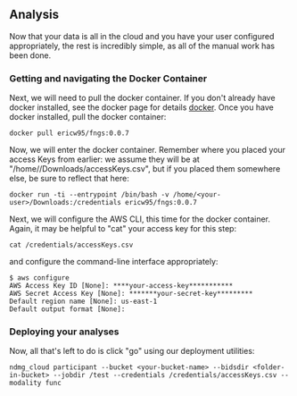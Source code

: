 ## Analysis

Now that your data is all in the cloud and you have your user configured appropriately, the rest is incredibly simple, as all of the manual work has been done.


### Getting and navigating the Docker Container

Next, we will need to pull the docker container. If you don't already have docker installed, see the docker page for details [docker](https://docs.docker.com/engine/installation/). Once you have docker installed, pull the docker container:

```
docker pull ericw95/fngs:0.0.7
```

Now, we will enter the docker container. Remember where you placed your access Keys from earlier: we assume they will be at "/home/<your-user>/Downloads/accessKeys.csv", but if you placed them somewhere else, be sure to reflect that here:

```
docker run -ti --entrypoint /bin/bash -v /home/<your-user>/Downloads:/credentials ericw95/fngs:0.0.7
```

Next, we will configure the AWS CLI, this time for the docker container. Again, it may be helpful to "cat" your access key for this step:

```
cat /credentials/accessKeys.csv
```

and configure the command-line interface appropriately:

```
$ aws configure
AWS Access Key ID [None]: ****your-access-key***********
AWS Secret Access Key [None]: *******your-secret-key*********
Default region name [None]: us-east-1
Default output format [None]:
```

### Deploying your analyses

Now, all that's left to do is click "go" using our deployment utilities:

```
ndmg_cloud participant --bucket <your-bucket-name> --bidsdir <folder-in-bucket> --jobdir /test --credentials /credentials/accessKeys.csv --modality func
```
